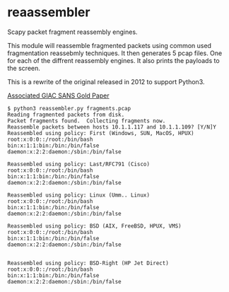 # reaassembler
Scapy packet fragment reassembly engines.

This module will reassemble fragmented packets using common used fragmentation reassebmly techniques.  It then generates 5 pcap files.  One for each of the diffrent reassembly engines. It also prints the payloads to the screen.

This is a rewrite of the original released in 2012 to support Python3.

[Associated GIAC SANS Gold Paper](https://www.sans.org/reading-room/whitepapers/tools/ip-fragment-reassembly-scapy-33969)


```
$ python3 reassembler.py fragments.pcap 
Reading fragmented packets from disk.
Packet fragments found.  Collecting fragments now.
Reassemble packets between hosts 10.1.1.117 and 10.1.1.109? [Y/N]Y
Reassembled using policy: First (Windows, SUN, MacOS, HPUX)
root:x:0:0::/root:/bin/bash
bin:x:1:1:bin:/bin:/bin/false
daemon:x:2:2:daemon:/sbin:/bin/false

Reassembled using policy: Last/RFC791 (Cisco)
root:x:0:0::/root:/bin/bash
bin:x:1:1:bin:/bin:/bin/false
daemon:x:2:2:daemon:/sbin:/bin/false

Reassembled using policy: Linux (Umm.. Linux)
root:x:0:0::/root:/bin/bash
bin:x:1:1:bin:/bin:/bin/false
daemon:x:2:2:daemon:/sbin:/bin/false

Reassembled using policy: BSD (AIX, FreeBSD, HPUX, VMS)
root:x:0:0::/root:/bin/bash
bin:x:1:1:bin:/bin:/bin/false
daemon:x:2:2:daemon:/sbin:/bin/false


Reassembled using policy: BSD-Right (HP Jet Direct)
root:x:0:0::/root:/bin/bash
bin:x:1:1:bin:/bin:/bin/false
daemon:x:2:2:daemon:/sbin:/bin/false
```
